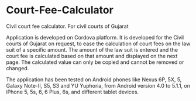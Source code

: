 # Court-Fee-Calculator
Civil court fee calculator. For civil courts of Gujarat


Application is developed on Cordova platform. It is developed for the Civil courts of Gujarat on request, to ease the calculation of 
court fees on the law suit of a specific amount. The amount of the law suit is entered and the court fee is calculated based on that
amount and displayed on the next page. The calculated value can only be copied and cannot be removed or changed.

The application has been tested on Android phones like Nexus 6P, 5X, 5, Galaxy Note-II, S5, S3 and YU Yuphoria, from Android version 
4.0 to 5.1.1, on iPhone 5, 5s, 6, 6 Plus, 6s, and different tablet devices.
